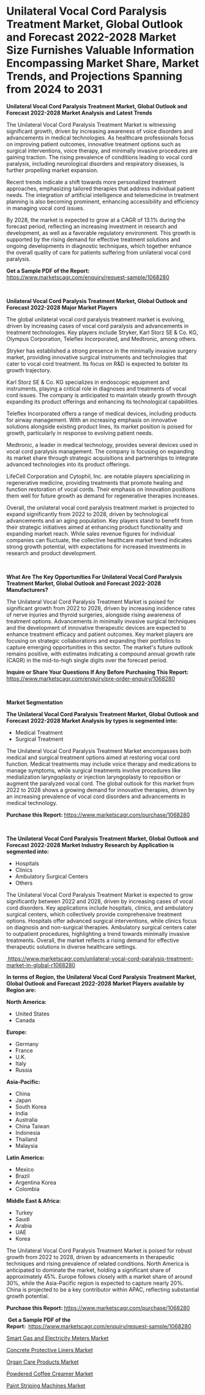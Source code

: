 <p><h1>Unilateral Vocal Cord Paralysis Treatment Market, Global Outlook and Forecast 2022-2028 Market Size Furnishes Valuable Information Encompassing Market Share, Market Trends, and Projections Spanning from 2024 to 2031</h1></p><p><strong>Unilateral Vocal Cord Paralysis Treatment Market, Global Outlook and Forecast 2022-2028 Market Analysis and Latest Trends</strong></p>
<p><p>The Unilateral Vocal Cord Paralysis Treatment Market is witnessing significant growth, driven by increasing awareness of voice disorders and advancements in medical technologies. As healthcare professionals focus on improving patient outcomes, innovative treatment options such as surgical interventions, voice therapy, and minimally invasive procedures are gaining traction. The rising prevalence of conditions leading to vocal cord paralysis, including neurological disorders and respiratory diseases, is further propelling market expansion.</p><p>Recent trends indicate a shift towards more personalized treatment approaches, emphasizing tailored therapies that address individual patient needs. The integration of artificial intelligence and telemedicine in treatment planning is also becoming prominent, enhancing accessibility and efficiency in managing vocal cord issues.</p><p>By 2028, the market is expected to grow at a CAGR of 13.1% during the forecast period, reflecting an increasing investment in research and development, as well as a favorable regulatory environment. This growth is supported by the rising demand for effective treatment solutions and ongoing developments in diagnostic techniques, which together enhance the overall quality of care for patients suffering from unilateral vocal cord paralysis.</p></p>
<p><strong>Get a Sample PDF of the Report:&nbsp;</strong> <a href="https://www.marketscagr.com/enquiry/request-sample/1068280">https://www.marketscagr.com/enquiry/request-sample/1068280</a></p>
<p>&nbsp;</p>
<p><strong>Unilateral Vocal Cord Paralysis Treatment Market, Global Outlook and Forecast 2022-2028 Major Market Players</strong></p>
<p><p>The global unilateral vocal cord paralysis treatment market is evolving, driven by increasing cases of vocal cord paralysis and advancements in treatment technologies. Key players include Stryker, Karl Storz SE & Co. KG, Olympus Corporation, Teleflex Incorporated, and Medtronic, among others.</p><p>Stryker has established a strong presence in the minimally invasive surgery market, providing innovative surgical instruments and technologies that cater to vocal cord treatment. Its focus on R&D is expected to bolster its growth trajectory.</p><p>Karl Storz SE & Co. KG specializes in endoscopic equipment and instruments, playing a critical role in diagnoses and treatments of vocal cord issues. The company is anticipated to maintain steady growth through expanding its product offerings and enhancing its technological capabilities.</p><p>Teleflex Incorporated offers a range of medical devices, including products for airway management. With an increasing emphasis on innovative solutions alongside existing product lines, its market position is poised for growth, particularly in response to evolving patient needs.</p><p>Medtronic, a leader in medical technology, provides several devices used in vocal cord paralysis management. The company is focusing on expanding its market share through strategic acquisitions and partnerships to integrate advanced technologies into its product offerings.</p><p>LifeCell Corporation and Cytophil, Inc. are notable players specializing in regenerative medicine, providing treatments that promote healing and function restoration of vocal cords. Their emphasis on innovation positions them well for future growth as demand for regenerative therapies increases.</p><p>Overall, the unilateral vocal cord paralysis treatment market is projected to expand significantly from 2022 to 2028, driven by technological advancements and an aging population. Key players stand to benefit from their strategic initiatives aimed at enhancing product functionality and expanding market reach. While sales revenue figures for individual companies can fluctuate, the collective healthcare market trend indicates strong growth potential, with expectations for increased investments in research and product development.</p></p>
<p>&nbsp;</p>
<p><strong>What Are The Key Opportunities For Unilateral Vocal Cord Paralysis Treatment Market, Global Outlook and Forecast 2022-2028 Manufacturers?</strong></p>
<p><p>The Unilateral Vocal Cord Paralysis Treatment Market is poised for significant growth from 2022 to 2028, driven by increasing incidence rates of nerve injuries and thyroid surgeries, alongside rising awareness of treatment options. Advancements in minimally invasive surgical techniques and the development of innovative therapeutic devices are expected to enhance treatment efficacy and patient outcomes. Key market players are focusing on strategic collaborations and expanding their portfolios to capture emerging opportunities in this sector. The market's future outlook remains positive, with estimates indicating a compound annual growth rate (CAGR) in the mid-to-high single digits over the forecast period.</p></p>
<p><strong>Inquire or Share Your Questions If Any Before Purchasing This Report:</strong> <a href="https://www.marketscagr.com/enquiry/pre-order-enquiry/1068280">https://www.marketscagr.com/enquiry/pre-order-enquiry/1068280</a></p>
<p>&nbsp;</p>
<p><strong>Market Segmentation</strong></p>
<p><strong>The Unilateral Vocal Cord Paralysis Treatment Market, Global Outlook and Forecast 2022-2028 Market Analysis by types is segmented into:</strong></p>
<p><ul><li>Medical Treatment</li><li>Surgical Treatment</li></ul></p>
<p><p>The Unilateral Vocal Cord Paralysis Treatment Market encompasses both medical and surgical treatment options aimed at restoring vocal cord function. Medical treatments may include voice therapy and medications to manage symptoms, while surgical treatments involve procedures like medialization laryngoplasty or injection laryngoplasty to reposition or augment the paralyzed vocal cord. The global outlook for this market from 2022 to 2028 shows a growing demand for innovative therapies, driven by an increasing prevalence of vocal cord disorders and advancements in medical technology.</p></p>
<p><strong>Purchase this Report:&nbsp;</strong><a href="https://www.marketscagr.com/purchase/1068280">https://www.marketscagr.com/purchase/1068280</a></p>
<p>&nbsp;</p>
<p><strong>The Unilateral Vocal Cord Paralysis Treatment Market, Global Outlook and Forecast 2022-2028 Market Industry Research by Application is segmented into:</strong></p>
<p><ul><li>Hospitals</li><li>Clinics</li><li>Ambulatory Surgical Centers</li><li>Others</li></ul></p>
<p><p>The Unilateral Vocal Cord Paralysis Treatment Market is expected to grow significantly between 2022 and 2028, driven by increasing cases of vocal cord disorders. Key applications include hospitals, clinics, and ambulatory surgical centers, which collectively provide comprehensive treatment options. Hospitals offer advanced surgical interventions, while clinics focus on diagnosis and non-surgical therapies. Ambulatory surgical centers cater to outpatient procedures, highlighting a trend towards minimally invasive treatments. Overall, the market reflects a rising demand for effective therapeutic solutions in diverse healthcare settings.</p></p>
<p><a href="https://www.marketscagr.com/unilateral-vocal-cord-paralysis-treatment-market-in-global-r1068280">&nbsp;https://www.marketscagr.com/unilateral-vocal-cord-paralysis-treatment-market-in-global-r1068280</a></p>
<p><strong>In terms of Region, the Unilateral Vocal Cord Paralysis Treatment Market, Global Outlook and Forecast 2022-2028 Market Players available by Region are:</strong></p>
<p>
    <p> <strong> North America: </strong>
        <ul>
            <li>United States</li>
            <li>Canada</li>
        </ul>
        </p> 
    <p> <strong> Europe: </strong>
        <ul>
            <li>Germany</li>
            <li>France</li>
            <li>U.K.</li>
            <li>Italy</li>
            <li>Russia</li>
        </ul>
        </p> 
    <p> <strong> Asia-Pacific: </strong>
        <ul>
            <li>China</li>
            <li>Japan</li>
            <li>South Korea</li>
            <li>India</li>
            <li>Australia</li>
            <li>China Taiwan</li>
            <li>Indonesia</li>
            <li>Thailand</li>
            <li>Malaysia</li>
        </ul>
        </p> 
    <p> <strong> Latin America: </strong>
        <ul>
            <li>Mexico</li>
            <li>Brazil</li>
            <li>Argentina Korea</li>
            <li>Colombia</li>
        </ul>
        </p> 
    <p> <strong> Middle East & Africa: </strong>
        <ul>
            <li>Turkey</li>
            <li>Saudi</li>
            <li>Arabia</li>
            <li>UAE</li>
            <li>Korea</li>
        </ul>
    </p>
    </p>
<p><p>The Unilateral Vocal Cord Paralysis Treatment Market is poised for robust growth from 2022 to 2028, driven by advancements in therapeutic techniques and rising prevalence of related conditions. North America is anticipated to dominate the market, holding a significant share of approximately 45%. Europe follows closely with a market share of around 30%, while the Asia-Pacific region is expected to capture nearly 20%. China is projected to be a key contributor within APAC, reflecting substantial growth potential.</p></p>
<p><strong>Purchase this Report: </strong><a href="https://www.marketscagr.com/purchase/1068280">https://www.marketscagr.com/purchase/1068280</a></p>
<p>&nbsp;<strong>Get a Sample PDF of the Report:&nbsp;&nbsp;</strong><a href="https://www.marketscagr.com/enquiry/request-sample/1068280">https://www.marketscagr.com/enquiry/request-sample/1068280</a></p>
<p><strong></strong></p>
<p><p><a href="https://medium.com/@mayak140345644/analyzing-smart-gas-and-electricity-meters-market-dynamics-and-growth-drivers-and-forecasted-for-6e4d139bca6e">Smart Gas and Electricity Meters Market</a></p><p><a href="https://issuu.com/reportprime-2/docs/concrete-protective-liners-market-s_57d16b58e27c8b">Concrete Protective Liners Market</a></p><p><a href="https://www.linkedin.com/pulse/organ-care-products-industry-analysis-report-its-market-blglc?trackingId=lvDdIuvYQsmQ8%2FYDtbwYrg%3D%3D">Organ Care Products Market</a></p><p><a href="https://www.linkedin.com/pulse/booming-powdered-coffee-creamer-market-sector-analysis-growth-vsine?trackingId=Zwb6sF2zSl2dXqV6cIyBpA%3D%3D">Powdered Coffee Creamer Market</a></p><p><a href="https://medium.com/@mayak140345644/the-paint-striping-machines-market-research-report-provides-an-in-depth-and-up-to-date-analysis-f4009426fcc8">Paint Striping Machines Market</a></p></p>